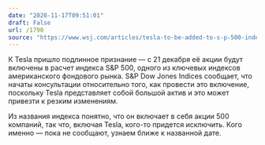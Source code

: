 ```yaml
---
date: "2020-11-17T09:51:01"
draft: False
url: /1790
source: "https://www.wsj.com/articles/tesla-to-be-added-to-s-p-500-index-11605566006?mod=hp_lead_pos4"
---
```


К Tesla пришло подлинное признание — с 21 декабря её акции будут включены в расчет индекса S&P 500, одного из ключевых индексов американского фондового рынка. S&P Dow Jones Indices сообщает, что начаты консультации относительно того, как провести это включение, поскольку Tesla представляет собой большой актив и это может привезти к резким изменениям.

Из названия индекса понятно, что он включает в себя акции 500 компаний, так что, включая Tesla, кого-то придется исключить. Кого именно — пока не сообщают, узнаем ближе к названной дате.
